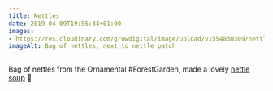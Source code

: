 ```yaml
---
title: Nettles
date: 2019-04-09T19:55:34+01:00
images: 
- https://res.cloudinary.com/growdigital/image/upload/v1554830309/nettles-1AC060EA.jpg
imageAlt: Bag of nettles, next to nettle patch
---
```


Bag of nettles from the Ornamental #ForestGarden, made a lovely [nettle soup](https://app.simplenote.com/publish/H5WLGD) 🥣
